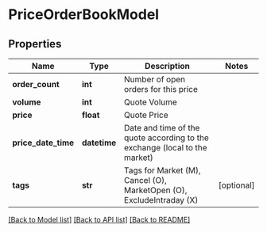 # PriceOrderBookModel

## Properties
Name | Type | Description | Notes
------------ | ------------- | ------------- | -------------
**order_count** | **int** | Number of open orders for this price | 
**volume** | **int** | Quote Volume | 
**price** | **float** | Quote Price | 
**price_date_time** | **datetime** | Date and time of the quote according to the exchange (local to the market) | 
**tags** | **str** | Tags for Market (M), Cancel (O), MarketOpen (O), ExcludeIntraday (X) | [optional] 

[[Back to Model list]](../README.md#documentation-for-models) [[Back to API list]](../README.md#documentation-for-api-endpoints) [[Back to README]](../README.md)


